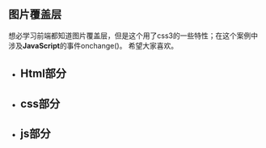 ##  图片覆盖层

  想必学习前端都知道图片覆盖层，但是这个用了css3的一些特性；在这个案例中涉及**JavaScript**的事件onchange()。
   希望大家喜欢。


   - ## Html部分






   - ## css部分




   - ## js部分